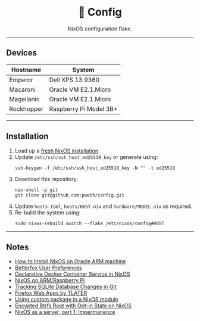 <div align="center">
<h1>🐧 Config</h1>
NixOS configuration flake.
</div>

---

## Devices

| Hostname | System |
| --- | --- |
| Emperor | Dell XPS 13 9360 |
| Macaroni | Oracle VM E2.1.Micro |
| Magellanic | Oracle VM E2.1.Micro |
| Rockhopper | Raspberry Pi Model 3B+ |

---

## Installation

1. Load up a [fresh NixOS installation](https://nixos.wiki/wiki/NixOS_Installation_Guide).
2. Update `/etc/ssh/ssh_host_ed25519_key` or generate using:
    ```
    ssh-keygen -f /etc/ssh/ssh_host_ed25519_key -N "" -t ed25519
    ```
3. Download this repository:
    ```
    nix-shell -p git
    git clone git@github.com:pweth/config.git
    ```
4. Update `hosts.toml`, `hosts/HOST.nix` and `hardware/MODEL.nix` as required.
5. Re-build the system using:
    ```
    sudo nixos-rebuild switch --flake /etc/nixos/config#HOST
    ```

---

## Notes

- [How to Install NixOS on Oracle ARM machine](https://blog.digitalimmigrants.org/deploy-nixos-on-oracle-arm-machines/)
- [Betterfox User Preferences](https://github.com/yokoffing/Betterfox)
- [Declarative Docker Container Service in NixOS](https://www.breakds.org/post/declarative-docker-in-nixos/)
- [NixOS on ARM/Raspberry Pi](https://nixos.wiki/wiki/NixOS_on_ARM/Raspberry_Pi)
- [Tracking SQLite Database Changes in Git](https://garrit.xyz/posts/2023-11-01-tracking-sqlite-database-changes-in-git)
- [Firefox Web Apps by TLATER](https://github.com/TLATER/dotfiles/blob/master/home-modules/firefox-webapp.nix)
- [Using custom package in a NixOS module ](https://mdleom.com/blog/2021/07/02/custom-package-nixos-module/)
- [Encypted Btrfs Root with Opt-in State on NixOS](https://mt-caret.github.io/blog/posts/2020-06-29-optin-state.html)
- [NixOS as a server, part 1: Impermanence](https://guekka.github.io/nixos-server-1/)
